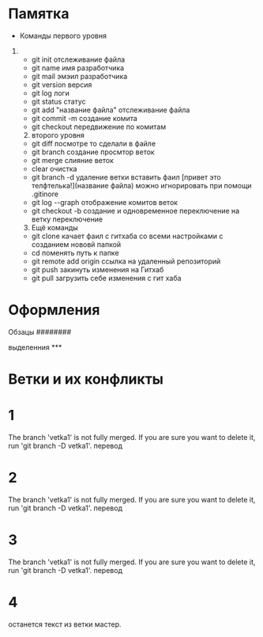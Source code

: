 # Памятка 
* Команды первого  уровня 
1.  * git init отслеживание файла
    * git name имя разработчика
    *  git mail эмэил разработчика
    * git version версия
    * git log  логи
    * git status статус
    * git add "название файла" отслеживание файла
    * git commit -m создание комита
    * git checkout  передвижение по комитам
    2. второго уровня 
    * git diff посмотре то сделали в файле
    * git branch создание просмтор веток 
    * git merge слияние веток
    * clear очистка 
    * git branch -d удаление ветки 
    вставить фаил [привет это телфтелька!](название файла)
    можно игнорировать при помощи .gitinore 
    * git log --graph отображение комитов веток
    * git checkout -b создание и одновременное переключение на ветку  переключение 


    3. Ещё команды
    * git clone качает  фаил с гитхаба со всеми настройками с созданием нововй папкой
    * cd поменять путь к папке 
    * git remote add origin ссылка на удаленный репозиторий
    * git push закинуть изменения на Гитхаб
    * git pull загрузить себе изменения с гит хаба
    
# Оформления 
Обзацы ########

 выделенния ***

# Ветки и их конфликты 

# 1 
The branch 'vetka1' is not fully merged. If you are sure you want to delete it, run 'git branch -D vetka1'. перевод

# 2
The branch 'vetka1' is not fully merged. If you are sure you want to delete it, run 'git branch -D vetka1'. перевод

# 3 
The branch 'vetka1' is not fully merged. If you are sure you want to delete it, run 'git branch -D vetka1'. перевод

# 4 
останется текст из ветки мастер.